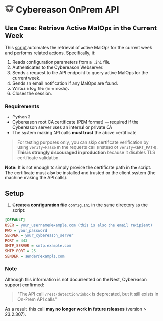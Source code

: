 # ![Cyb](cyb.png) Cybereason OnPrem API

## Use Case: Retrieve Active MalOps in the Current Week
This [script](./getMalops.py) automates the retrieval of active MalOps for the current week and performs related actions. Specifically, it:

1. Reads configuration parameters from a `.ini` file.  
2. Authenticates to the Cybereason Webserver.  
3. Sends a request to the API endpoint to query active MalOps for the current week.  
4. Sends an email notification if any MalOps are found.  
5. Writes a log file (in `w` mode).  
6. Closes the session.

### Requirements

- Python 3  
- Cybereason root CA certificate (PEM format) — required if the Cybereason server uses an internal or private CA  
- The system making API calls **must trust** the above certificate

> For testing purposes only, you can skip certificate verification by using `verify=False` in the requests call (instead of `verify=CERT_PATH`). **This is strongly discouraged in production** because it disables TLS certificate validation.

**Note:** It is not enough to simply provide the certificate path in the script. The certificate must also be installed and trusted on the client system (the machine making the API calls).


## Setup

1. **Create a configuration file** `config.ini` in the same directory as the script:

```ini
[DEFAULT]
USER = your_username@example.com (this is also the email recipient)
PWD = your_password
SERVER = your_cybereason_server
PORT = 443
SMTP_SERVER = smtp.example.com
SMTP_PORT = 25
SENDER = sender@example.com
```

### Note

Although this information is not documented on the Nest, Cybereason support confirmed:

> "The API call `/rest/detection/inbox` is deprecated, but it still exists in On-Prem API calls."

As a result, this call **may no longer work in future releases** (version > 23.2.307).
